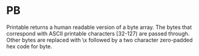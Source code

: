 # PB

Printable returns a human readable version of a byte array. The bytes that correspond with 
ASCII printable characters [32-127) are passed through. Other bytes are replaced with 
\x followed by a two character zero-padded hex code for byte.
